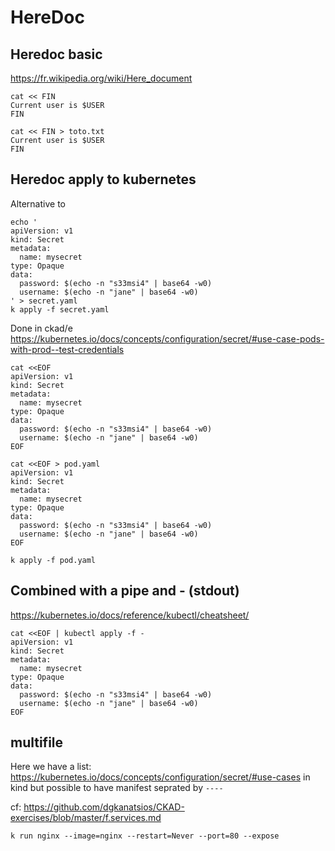 # HereDoc

## Heredoc basic


https://fr.wikipedia.org/wiki/Here_document

````
cat << FIN 
Current user is $USER
FIN

cat << FIN > toto.txt
Current user is $USER
FIN
````

## Heredoc apply to kubernetes

Alternative to 

````
echo '
apiVersion: v1
kind: Secret
metadata:
  name: mysecret
type: Opaque
data:
  password: $(echo -n "s33msi4" | base64 -w0)
  username: $(echo -n "jane" | base64 -w0)
' > secret.yaml
k apply -f secret.yaml
````

Done in ckad/e
https://kubernetes.io/docs/concepts/configuration/secret/#use-case-pods-with-prod--test-credentials

````
cat <<EOF 
apiVersion: v1
kind: Secret
metadata:
  name: mysecret
type: Opaque
data:
  password: $(echo -n "s33msi4" | base64 -w0)
  username: $(echo -n "jane" | base64 -w0)
EOF

cat <<EOF > pod.yaml
apiVersion: v1
kind: Secret
metadata:
  name: mysecret
type: Opaque
data:
  password: $(echo -n "s33msi4" | base64 -w0)
  username: $(echo -n "jane" | base64 -w0)
EOF

k apply -f pod.yaml

````
## Combined with a pipe and - (stdout)

https://kubernetes.io/docs/reference/kubectl/cheatsheet/

````
cat <<EOF | kubectl apply -f -
apiVersion: v1
kind: Secret
metadata:
  name: mysecret
type: Opaque
data:
  password: $(echo -n "s33msi4" | base64 -w0)
  username: $(echo -n "jane" | base64 -w0)
EOF
````

## multifile

Here we have a list: https://kubernetes.io/docs/concepts/configuration/secret/#use-cases
in kind but possible to have manifest seprated by `----`

cf: https://github.com/dgkanatsios/CKAD-exercises/blob/master/f.services.md

````
k run nginx --image=nginx --restart=Never --port=80 --expose
````
